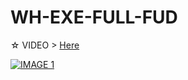 # WH-EXE-FULL-FUD

☆ VIDEO > [Here]( https://www.youtube.com/watch?v=FAZ8X2NC23w " WH-EXE-FULL-FUD")


[![IMAGE 1](https://raw.githubusercontent.com/wh-Cyberspace/WH-Encryptor/master/img/1.png)](https://www.youtube.com/channel/UCj6ekUzjItnjP6T7I9r1WMA?sub_confirmation=1 "Don't upload payload inbuilt Antivirus website")
